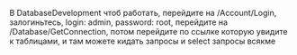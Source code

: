 В DatabaseDevelopment чтоб работать, перейдите на /Account/Login, залогиньтесь, login: admin, password: root, перейдите на /Database/GetConnection, потом перейдите по ссылке которую увидите к таблицами, и там можете кидать запросы и select запросы всякме
